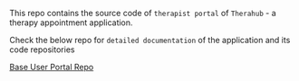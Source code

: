 This repo contains the source code of `therapist portal` of `Therahub` - a therapy appointment application.

Check the below repo for `detailed documentation` of the application and its code repositories

<a href="https://github.com/Nampallyrohith/therapy_appointment_web" target="_blank">Base User Portal Repo</a>
